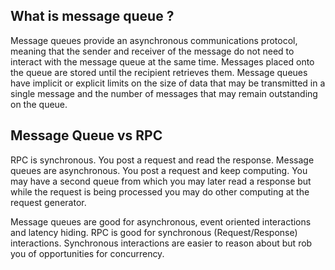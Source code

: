 ## What is message queue ?
Message queues provide an asynchronous communications protocol, meaning that the sender and receiver of the message do not need to interact with the message queue at the same time. Messages placed onto the queue are stored until the recipient retrieves them. Message queues have implicit or explicit limits on the size of data that may be transmitted in a single message and the number of messages that may remain outstanding on the queue.


## Message Queue vs RPC
RPC is synchronous. You post a request and read the response. Message queues are asynchronous. You post a request and keep computing. You may have a second queue from which you may later read a response but while the request is being processed you may do other computing at the request generator.

Message queues are good for asynchronous, event oriented interactions and latency hiding. RPC is good for synchronous (Request/Response) interactions. Synchronous interactions are easier to reason about but rob you of opportunities for concurrency.
